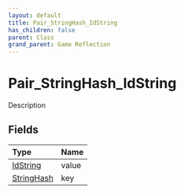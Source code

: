 ```yaml
---
layout: default
title: Pair_StringHash_IdString
has_children: false
parent: Class
grand_parent: Game Reflection
---
```

# Pair_StringHash_IdString
Description 

## Fields
| Type | Name |
|:-------------|:--------------|
| [IdString](/game-reflection/components/id_string.md) | value |
| [StringHash](/game-reflection/classes/string_hash.md) | key |
